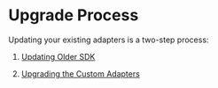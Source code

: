 ﻿---
sidebar_position: 1
---

# Upgrade Process

<head>
  <meta name="guidename" content="API Management"/>
  <meta name="context" content="GUID-675026a3-69d2-4964-91cb-fcc43eab1b71"/>
</head>

Updating your existing adapters is a two-step process:

1. [Updating Older SDK](../SDK%20Guide/Updating_sdk.md)

2. [Upgrading the Custom Adapters](../SDK%20Guide/Upgrading_sdk_from_5.x_to_6.0.0.md)
